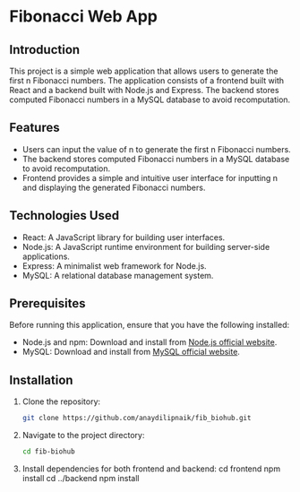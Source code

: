 # Fibonacci Web App

## Introduction

This project is a simple web application that allows users to generate the first n Fibonacci numbers. The application consists of a frontend built with React and a backend built with Node.js and Express. The backend stores computed Fibonacci numbers in a MySQL database to avoid recomputation.

## Features

- Users can input the value of n to generate the first n Fibonacci numbers.
- The backend stores computed Fibonacci numbers in a MySQL database to avoid recomputation.
- Frontend provides a simple and intuitive user interface for inputting n and displaying the generated Fibonacci numbers.

## Technologies Used

- React: A JavaScript library for building user interfaces.
- Node.js: A JavaScript runtime environment for building server-side applications.
- Express: A minimalist web framework for Node.js.
- MySQL: A relational database management system.

## Prerequisites

Before running this application, ensure that you have the following installed:

- Node.js and npm: Download and install from [Node.js official website](https://nodejs.org/).
- MySQL: Download and install from [MySQL official website](https://www.mysql.com/).

## Installation

1. Clone the repository:

   ```bash
   git clone https://github.com/anaydilipnaik/fib_biohub.git
   ```

2. Navigate to the project directory:

   ```bash
   cd fib-biohub
   ```

3. Install dependencies for both frontend and backend:
   cd frontend
   npm install
   cd ../backend
   npm install
